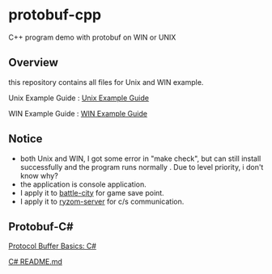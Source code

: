 # protobuf-cpp
C++ program demo with protobuf on WIN or UNIX

## Overview

this repository contains all files for Unix and WIN example.

Unix Example Guide : [Unix Example Guide](https://github.com/zhang0xf/protobuf-cpp/blob/main/EXAMPLE_UNIX.md)

WIN Example Guide : [WIN Example Guide](https://github.com/zhang0xf/protobuf-cpp/blob/main/EXAMPLE_WIN.md)

## Notice

* both Unix and WIN, I got some error in "make check", but can still install successfully and the program runs normally . Due to level priority, i don't know why?
* the application is console application.
* I apply it to [battle-city](https://github.com/zhang0xf/battle-city) for game save point.
* I apply it to [ryzom-server](https://github.com/zhang0xf/ryzom-server) for c/s communication.

## Protobuf-C#

[Protocol Buffer Basics: C#](https://developers.google.com/protocol-buffers/docs/csharptutorial)

[C# README.md](https://github.com/protocolbuffers/protobuf/tree/master/csharp)
